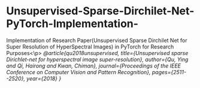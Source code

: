 # Unsupervised-Sparse-Dirchilet-Net-PyTorch-Implementation-
<p>Implementation of Research Paper(Unsupervised Sparse Dirchilet Net for Super Resolution of HyperSpectral Images) in PyTorch for Research Purposes<\p>
<cite>
@article{qu2018unsupervised,
  title={Unsupervised sparse Dirichlet-net for hyperspectral image super-resolution},
  author={Qu, Ying and Qi, Hairong and Kwan, Chiman},
  journal={Proceedings of the IEEE Conference on Computer Vision and Pattern Recognition},
  pages={2511--2520},
  year={2018}
}
</cite>
